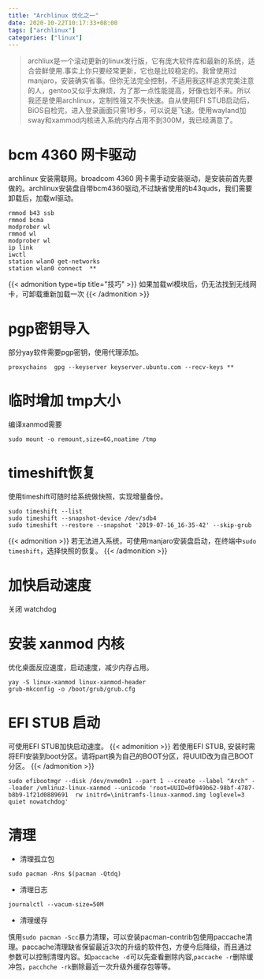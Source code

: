 ```yaml
---
title: "Archlinux 优化之一"
date: 2020-10-22T10:17:33+08:00
tags: ["archlinux"]
categories: ["linux"]
---
```

>archliux是一个滚动更新的linux发行版，它有庞大软件库和最新的系统，适合尝鲜使用.事实上你只要经常更新，它也是比较稳定的。我曾使用过manjaro，安装确实省事。但你无法完全控制，不适用我这样追求完美注意的人，gentoo又似乎太麻烦，为了那一点性能提高，好像也划不来。所以我还是使用archlinux，定制性强又不失快速。自从使用EFI STUB启动后，BiOS自检完，进入登录画面只需1秒多，可以说是飞速。使用wayland加sway和xammod内核进入系统内存占用不到300M，我已经满意了。


# bcm 4360 网卡驱动
archlinux 安装需联网。broadcom 4360 网卡需手动安装驱动，是安装前首先要做的。archlinux安装盘自带bcm4360驱动,不过缺省使用的b43quds，我们需要卸载后，加载wl驱动。
```
rmmod b43 ssb
rmmod bcma
modprober wl
rmmod wl
modprober wl 
ip link
iwctl
station wlan0 get-networks
station wlan0 connect  **
```
{{< admonition type=tip title="技巧" >}}
如果加载wl模块后，仍无法找到无线网卡，可卸载重新加载一次
{{< /admonition >}}

# pgp密钥导入
部分yay软件需要pgp密钥，使用代理添加。
```
proxychains  gpg --keyserver keyserver.ubuntu.com --recv-keys **
```
# 临时增加 tmp大小
编译xanmod需要

```
sudo mount -o remount,size=6G,noatime /tmp
```
# timeshift恢复

使用timeshift可随时给系统做快照，实现增量备份。
```
sudo timeshift --list
sudo timeshift --snapshot-device /dev/sdb4
sudo timeshift --restore --snapshot '2019-07-16_16-35-42' --skip-grub
```
{{< admonition >}}
若无法进入系统，可使用manjaro安装盘启动，在终端中`sudo timeshift`，选择快照的恢复。
{{< /admonition >}}
# 加快启动速度
   关闭 watchdog

# 安装 xanmod 内核
优化桌面反应速度，启动速度，减少内存占用。

```
yay -S linux-xanmod linux-xanmod-header
grub-mkconfig -o /boot/grub/grub.cfg
```
# EFI STUB 启动
可使用EFI STUB加快启动速度。
{{< admonition >}}
若使用EFI STUB, 安装时需将EFI安装到boot分区。请将part换为自己的BOOT分区，将UUID改为自己BOOT分区。
{{< /admonition >}}

```
sudo efibootmgr --disk /dev/nvme0n1 --part 1 --create --label "Arch" --loader /vmlinuz-linux-xanmod --unicode 'root=UUID=0f949b62-98bf-4787-b8b9-1f21d0889691  rw initrd=\initramfs-linux-xanmod.img loglevel=3 quiet nowatchdog'

```
# 清理
* 清理孤立包
```
sudo pacman -Rns $(pacman -Qtdq)
```
* 清理日志
```
journalctl --vacum-size=50M
```
* 清理缓存

慎用`sudo pacman -Scc`暴力清理，可以安装pacman-contrib包使用paccache清理。paccache清理缺省保留最近3次的升级的软件包，方便今后降级，而且通过参数可以控制清理内容。如`paccache -d`可以先查看删除内容,`paccache -r`删除缓冲包，`pacchche -rk`删除最近一次升级外缓存包等等。

